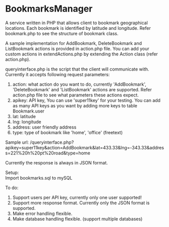 BookmarksManager
================

A service written in PHP that allows client to bookmark geographical locations. Each bookmark is identified by latitude and longitude. Refer bookmark.php to see the structure of bookmark class.  

A sample implementation for AddBookmark, DeleteBookmark and ListBookmark actions is provided in action.php file. You can add your custom actions in extendActions.php by extending the Action class (refer action.php).  

queryinterface.php is the script that the client will communicate with. Currently it accepts following request parameters:  
1. action: what action do you want to do, currently 'AddBookmark', 'DeleteBookmark' and 'ListBookmark' actions are supported. Refer action.php file to see what parameters these actions expect.  
2. apikey: API key, You can use 'super11key' for your testing. You can add as many API keys as you want  by adding more keys to table Bookmark.user   
3. lat: latitude  
4. lng: longitude  
5. address: user friendly address  
6. type: type of bookmark like 'home', 'office' (freetext)  

Sample url: /queryinterface.php?apikey=super11key&action=AddBookmark&lat=433.33&lng=-343.33&address=221%20h%20pt%20road&type=home  

Currently the response is always in JSON format.  

Setup:  
Import bookmarks.sql to mySQL  


To do:  
1. Support users per API key, currently only one user supported!  
2. Support more response format. Currently only the JSON format is supported.  
3. Make error handling flexible.  
4. Make database handling flexible. (support multiple databases)